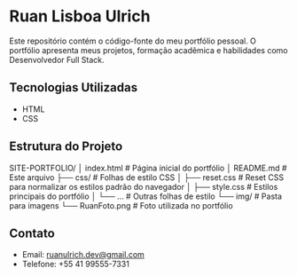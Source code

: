 # Ruan Lisboa Ulrich

Este repositório contém o código-fonte do meu portfólio pessoal. O portfólio apresenta meus projetos, formação acadêmica e habilidades como Desenvolvedor Full Stack.

## Tecnologias Utilizadas

- HTML
- CSS

## Estrutura do Projeto

SITE-PORTFOLIO/
│ index.html # Página inicial do portfólio
│ README.md # Este arquivo
├── css/ # Folhas de estilo CSS
│ ├── reset.css # Reset CSS para normalizar os estilos padrão do navegador
│ ├── style.css # Estilos principais do portfólio
│ └── ... # Outras folhas de estilo
└── img/ # Pasta para imagens
└── RuanFoto.png # Foto utilizada no portfólio

## Contato

- Email: [ruanulrich.dev@gmail.com](mailto:ruanulrich.dev@gmail.com)
- Telefone: +55 41 99555-7331


